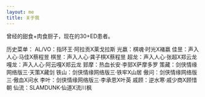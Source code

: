 ```yaml
---
layout: me
title: 关于我
---
```


曾经的甜食+肉食厨子，现在的30+ED患者。

历史菜单：
AL/VO：指环王·阿拉贡X莱戈拉斯
光嬴：棋魂·时光X褚嬴
佳昱：声入人心·马佳X蔡程昱
棋昱：声入人心·龚子棋X蔡程昱
超龙：声入人心·张超X郑云龙
嘎龙：声入人心·阿云嘎X郑云龙
郅摩：热血长安·李郅X萨摩多罗
策藏：剑侠情缘网络版三·天策X藏剑
铁山：剑侠情缘网络版三·铁牢X山居
傲问：剑侠情缘网络版三·傲血X问水
李叶：剑侠情缘网络版三·李承恩X叶英
戚顾：逆水寒·戚少商X顾惜朝
仙流：SLAMDUNK·仙道X流川枫
